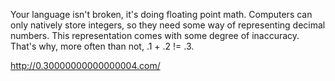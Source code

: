 Your language isn't broken, it's doing floating point math.
Computers can only natively store integers, so they need some way of
representing decimal numbers.
This representation comes with some degree of inaccuracy.
That's why, more often than not, .1 + .2 != .3.

http://0.30000000000000004.com/
